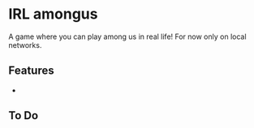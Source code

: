 # IRL amongus
A game where you can play among us in real life!
For now only on local networks.

## Features
- 

## To Do

